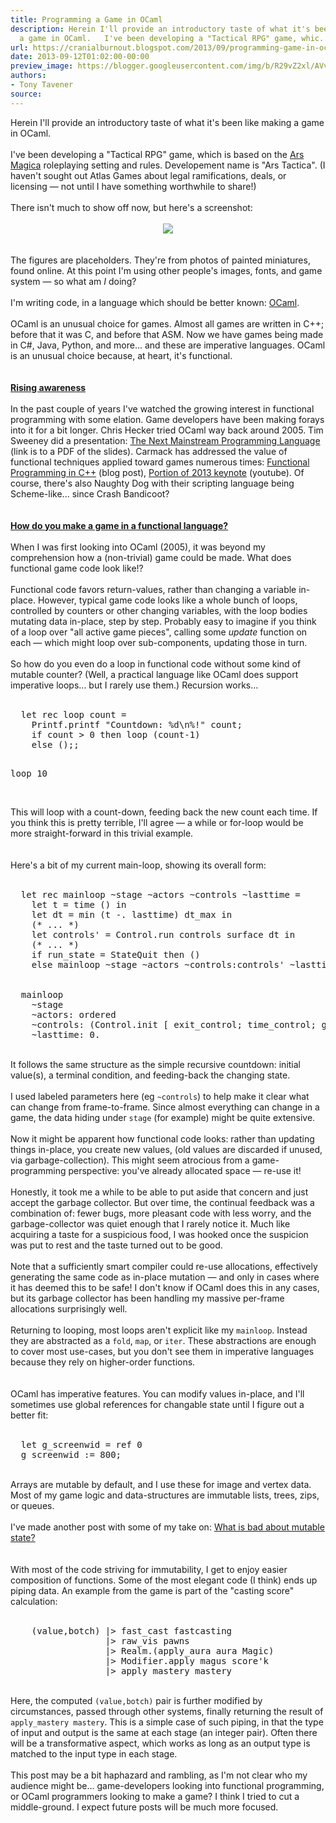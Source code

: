 ```yaml
---
title: Programming a Game in OCaml
description: Herein I'll provide an introductory taste of what it's been like making
  a game in OCaml.   I've been developing a "Tactical RPG" game, whic...
url: https://cranialburnout.blogspot.com/2013/09/programming-game-in-ocaml.html
date: 2013-09-12T01:02:00-00:00
preview_image: https://blogger.googleusercontent.com/img/b/R29vZ2xl/AVvXsEgcLwPbcBuPygCvSLIT17QHKtapPc6VICM46AtJzqwmr2hiIEuuWSusL6PYYmn0vsi6f-JKSwKx3n2WfaEkf1FxtNDR7mwcTd_0HJHlWjDBk78_8hy8m1eQsxO6OuyGQm7ohug9b7zTt4g/w1200-h630-p-k-no-nu/at.png
authors:
- Tony Tavener
source:
---
```


<div dir="ltr" style="text-align: left;" trbidi="on">
Herein I'll provide an introductory taste of what it's been like making a game in OCaml.<br>
<br>
I've been developing a "Tactical RPG" game, which is based on the <a href="http://www.atlas-games.com/arm5/" target="_blank">Ars Magica</a> roleplaying setting and rules. Developement name is "Ars Tactica". (I haven't sought out Atlas Games about legal ramifications, deals, or licensing — not until I have something worthwhile to share!)<br>
<br>
There isn't much to show off now, but here's a screenshot:<br>
<br>
<div class="separator" style="clear: both; text-align: center;">
<a href="https://blogger.googleusercontent.com/img/b/R29vZ2xl/AVvXsEgcLwPbcBuPygCvSLIT17QHKtapPc6VICM46AtJzqwmr2hiIEuuWSusL6PYYmn0vsi6f-JKSwKx3n2WfaEkf1FxtNDR7mwcTd_0HJHlWjDBk78_8hy8m1eQsxO6OuyGQm7ohug9b7zTt4g/s1600/at.png" imageanchor="1" style="margin-left: 1em; margin-right: 1em;"><img src="https://blogger.googleusercontent.com/img/b/R29vZ2xl/AVvXsEgcLwPbcBuPygCvSLIT17QHKtapPc6VICM46AtJzqwmr2hiIEuuWSusL6PYYmn0vsi6f-JKSwKx3n2WfaEkf1FxtNDR7mwcTd_0HJHlWjDBk78_8hy8m1eQsxO6OuyGQm7ohug9b7zTt4g/s1600/at.png" border="0"></a></div>
<br>
<br>
The figures are placeholders. They're from photos of painted miniatures, found online. At this point I'm using other people's images, fonts, and game system — so what am <i>I</i> doing?<br>
<br>
I'm writing code, in a language which should be better known: <a href="http://ocaml.org/" target="_blank">OCaml</a>.<br>
<br>
OCaml is an unusual choice for games. Almost all games are written in C++; before that it was C, and before that ASM. Now we have games being made in C#, Java, Python, and more... and these are imperative languages. OCaml is an unusual choice because, at heart, it's functional.<br>
<br>
<br>
<div style="text-align: left;">
<b><u>
Rising awareness</u></b></div>
<br>
In the past couple of years I've watched the growing interest in functional programming with some elation. Game developers have been making forays into it for a bit longer. Chris Hecker tried OCaml way back around 2005. Tim Sweeney did a presentation: <a href="http://www.st.cs.uni-saarland.de/edu/seminare/2005/advanced-fp/docs/sweeny.pdf" target="_blank">The Next Mainstream Programming Language</a> (link is to a PDF of the slides). Carmack has addressed the value of functional techniques applied toward games numerous times: <a href="http://www.altdevblogaday.com/2012/04/26/functional-programming-in-c/" target="_blank">Functional Programming in C++</a> (blog post), <a href="http://youtu.be/1PhArSujR_A?t=2m07s" target="_blank">Portion of 2013 keynote</a> (youtube). Of course, there's also Naughty Dog with their scripting language being Scheme-like... since Crash Bandicoot?<br>
<br>
<br>
<div style="text-align: left;">
<b><u>
How do you make a game in a functional language?</u></b></div>
<br>
When I was first looking into OCaml (2005), it was beyond my comprehension how a (non-trivial) game could be made. What does functional game code look like!?<br>
<br>
Functional code favors return-values, rather than changing a variable in-place. However, typical game code looks like a whole bunch of loops, controlled by counters or other changing variables, with the loop bodies mutating data in-place, step by step. Probably easy to imagine if you think of a loop over "all active game pieces", calling some <i>update</i> function on each — which might loop over sub-components, updating those in turn.<br>
<br>
So how do you even do a loop in functional code without some kind of mutable counter? (Well, a practical language like OCaml does support imperative loops... but I rarely use them.) Recursion works...<br>
<br>
<pre>  <span class="Keyword">let</span> <span class="Keyword">rec</span> loop count <span class="Keyword">=</span>
    <span class="Include">Printf</span>.printf <span class="String">"Countdown: %d\n%!"</span> count<span class="Keyword">;</span>
    <span class="Conditional">if</span> count <span class="Operator">&gt;</span> <span class="Float">0</span> <span class="Conditional">then</span> loop <span class="Delimiter">(</span>count<span class="Operator">-</span><span class="Float">1</span><span class="Delimiter">)</span>
    <span class="Keyword">else</span> <span class="Constant">()</span><span class="Operator">;;</span>

  loop <span class="Float">10</span>
</pre>
<br>
This will loop with a count-down, feeding back the new count each time. If you think this is pretty terrible, I'll agree — a while or for-loop would be more straight-forward in this trivial example.<br>
<br>
<br>
Here's a bit of my current main-loop, showing its overall form:<br>
<br>
<pre>  <span class="Keyword">let</span> <span class="Keyword">rec</span> mainloop <span class="Label">~</span><span class="Identifier">stage</span> <span class="Label">~</span><span class="Identifier">actors</span> <span class="Label">~</span><span class="Identifier">controls</span> <span class="Label">~</span><span class="Identifier">lasttime</span> <span class="Keyword">=</span>
    <span class="Keyword">let</span> t <span class="Keyword">=</span> time <span class="Constant">()</span> <span class="Keyword">in</span>
    <span class="Keyword">let</span> dt <span class="Keyword">=</span> min <span class="Delimiter">(</span>t <span class="Operator">-.</span> lasttime<span class="Delimiter">)</span> dt_max <span class="Keyword">in</span>
    <span class="Comment">(* ... *)</span>
    <span class="Keyword">let</span> controls' <span class="Keyword">=</span> <span class="Include">Control</span>.run controls surface dt <span class="Keyword">in</span>
    <span class="Comment">(* ... *)</span>
    <span class="Conditional">if</span> run_state <span class="Keyword">=</span> <span class="Constant">StateQuit</span> <span class="Conditional">then</span> <span class="Constant">()</span>
    <span class="Keyword">else</span> mainloop <span class="Label">~</span><span class="Identifier">stage</span> <span class="Label">~</span><span class="Identifier">actors</span> <span class="Label">~</span><span class="Identifier">controls</span>:controls' <span class="Label">~</span><span class="Identifier">lasttime</span>:t


  mainloop
    <span class="Label">~</span><span class="Identifier">stage</span>
    <span class="Label">~</span><span class="Identifier">actors</span>: ordered
    <span class="Label">~</span><span class="Identifier">controls</span>: <span class="Delimiter">(</span><span class="Include">Control</span>.init <span class="Type">[</span> exit_control<span class="Keyword">;</span> time_control<span class="Keyword">;</span> game_control cam_id <span class="Type">]</span><span class="Delimiter">)</span>
    <span class="Label">~</span><span class="Identifier">lasttime</span>: <span class="Float">0</span>.
</pre>
<br>
It follows the same structure as the simple recursive countdown: initial value(s), a terminal condition, and feeding-back the changing state.<br>
<br>
I used labeled parameters here (eg <code>~controls</code>) to help make it clear what can change from frame-to-frame. Since almost everything can change in a game, the data hiding under <code>stage</code> (for example) might be quite extensive.<br>
<br>
Now it might be apparent how functional code looks: rather than updating things in-place, you create new values, (old values are discarded if unused, via garbage-collection). This might seem atrocious from a game-programming perspective: you've already allocated space — re-use it!<br>
<br>
Honestly, it took me a while to be able to put aside that concern and just accept the garbage collector. But over time, the continual feedback was a combination of: fewer bugs, more pleasant code with less worry, and the garbage-collector was quiet enough that I rarely notice it. Much like acquiring a taste for a suspicious food, I was hooked once the suspicion was put to rest and the taste turned out to be good.<br>
<br>
Note that a sufficiently smart compiler could re-use allocations, effectively generating the same code as in-place mutation — and only in cases where it has deemed this to be safe! I don't know if OCaml does this in any cases, but its garbage collector has been handling my massive per-frame allocations surprisingly well.<br>
<br>
Returning to looping, most loops aren't explicit like my <code>mainloop</code>. Instead they are abstracted as a <code>fold</code>, <code>map</code>, or <code>iter</code>. These abstractions are enough to cover most use-cases, but you don't see them in imperative languages because they rely on higher-order functions.<br>
<br>
<br>
OCaml has imperative features. You can modify values in-place, and I'll sometimes use global references for changable state until I figure out a better fit:<br>
<br>
<pre>  <span class="Keyword">let</span> g_screenwid <span class="Keyword">=</span> ref <span class="Float">0</span>
  g_screenwid <span class="Keyword">:=</span> <span class="Float">800</span><span class="Keyword">;</span>
</pre>
<br>
Arrays are mutable by default, and I use these for image and vertex data. Most of my game logic and data-structures are immutable lists, trees, zips, or queues.<br>
<br>
I've made another post with some of my take on:&nbsp;<a href="http://cranialburnout.blogspot.ca/2013/09/avoiding-mutable-state.html" target="_blank">What is bad about mutable state?</a><br>
<br>
<br>
With most of the code striving for immutability, I get to enjoy easier composition of functions. Some of the most elegant code (I think) ends up piping data. An example from the game is part of the "casting score" calculation:<br>
<br>
<pre>    <span class="Delimiter">(</span>value,botch<span class="Delimiter">)</span> <span class="Operator">|&gt;</span> fast_cast fastcasting
                  <span class="Operator">|&gt;</span> raw_vis pawns
                  <span class="Operator">|&gt;</span> <span class="Include">Realm</span>.<span class="Delimiter">(</span>apply_aura aura <span class="Constant">Magic</span><span class="Delimiter">)</span>
                  <span class="Operator">|&gt;</span> <span class="Include">Modifier</span>.apply magus score'k
                  <span class="Operator">|&gt;</span> apply_mastery mastery
</pre>
<br>
Here, the computed <code>(value,botch)</code> pair is further modified by circumstances, passed through other systems, finally returning the result of <code>apply_mastery mastery</code>. This is a simple case of such piping, in that the type of input and output is the same at each stage (an integer pair). Often there will be a transformative aspect, which works as long as an output type is matched to the input type in each stage.<br>
<br>
This post may be a bit haphazard and rambling, as I'm not clear who my audience might be... game-developers looking into functional programming, or OCaml programmers looking to make a game? I think I tried to cut a middle-ground. I expect future posts will be much more focused.<br>
<br></div>

